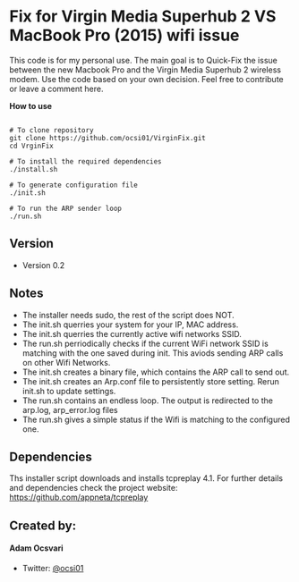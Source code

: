 Fix for Virgin Media Superhub 2 VS MacBook Pro (2015) wifi issue
======
This code is for my personal use. The main goal is to Quick-Fix the issue between the new Macbook Pro and the Virgin Media Superhub 2 wireless modem. 
Use the code based on your own decision.
Feel free to contribute or leave a comment here.

**How to use** 

```

# To clone repository
git clone https://github.com/ocsi01/VirginFix.git
cd VrginFix

# To install the required dependencies
./install.sh

# To generate configuration file 
./init.sh

# To run the ARP sender loop
./run.sh
```
## Version 
* Version 0.2

## Notes
 * The installer needs sudo, the rest of the script does NOT.
 * The init.sh querries your system for your IP, MAC address.
 * The init.sh querries the currently active wifi networks SSID.
 * The run.sh perriodically checks if the current WiFi network SSID is matching with the one saved during init. This aviods sending ARP calls on other Wifi Networks.
 * The init.sh creates a binary file, which contains the ARP call to send out.
 * The init.sh creates an Arp.conf file to persistently store setting. Rerun init.sh to update settings.
 * The run.sh contains an endless loop. The output is redirected to the arp.log, arp_error.log files
 * The run.sh gives a simple status if the Wifi is matching to the configured one.

## Dependencies
Ths installer script downloads and installs tcpreplay 4.1. For further details and dependencies check the project website:
https://github.com/appneta/tcpreplay


## Created by:
#### Adam Ocsvari
* Twitter: [@ocsi01](https://twitter.com/ocsi01 "Ocsi01 on twitter")

